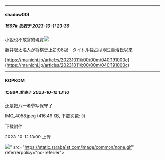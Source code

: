 
*****

####  shadow001  
##### 1597#       发表于 2023-10-11 23:39

小說也不敢寫的現實<img src="https://static.saraba1st.com/image/smiley/face2017/067.png" referrerpolicy="no-referrer">

藤井聡太名人が将棋史上初の8冠　タイトル独占は羽生善治氏以来

[https://mainichi.jp/articles/20231011/k00/00m/040/191000c](https://mainichi.jp/articles/20231011/k00/00m/040/191000c)


*****

####  KOPKOM  
##### 1598#       发表于 2023-10-12 13:10

还是把八一老爷写保守了

IMG_4058.jpeg
(416.49 KB, 下载次数: 0)

下载附件

2023-10-12 13:09 上传

<img src="https://img.saraba1st.com/forum/202310/12/130941sku8ud9z8x98b8vk.jpeg" referrerpolicy="no-referrer">" src="https://static.saraba1st.com/image/common/none.gif" referrerpolicy="no-referrer">

